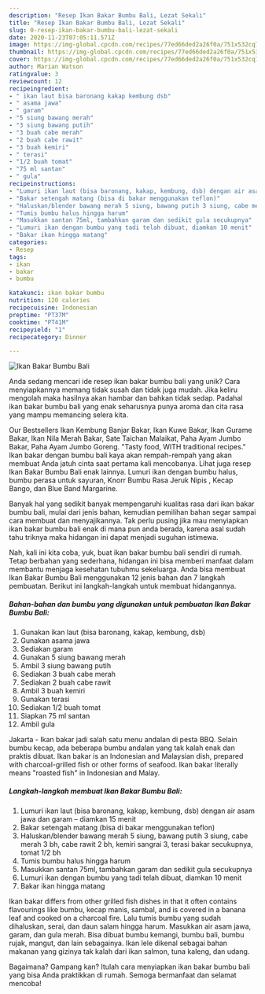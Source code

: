 ```yaml
---
description: "Resep Ikan Bakar Bumbu Bali, Lezat Sekali"
title: "Resep Ikan Bakar Bumbu Bali, Lezat Sekali"
slug: 0-resep-ikan-bakar-bumbu-bali-lezat-sekali
date: 2020-11-23T07:05:11.571Z
image: https://img-global.cpcdn.com/recipes/77ed66ded2a26f0a/751x532cq70/ikan-bakar-bumbu-bali-foto-resep-utama.jpg
thumbnail: https://img-global.cpcdn.com/recipes/77ed66ded2a26f0a/751x532cq70/ikan-bakar-bumbu-bali-foto-resep-utama.jpg
cover: https://img-global.cpcdn.com/recipes/77ed66ded2a26f0a/751x532cq70/ikan-bakar-bumbu-bali-foto-resep-utama.jpg
author: Marian Watson
ratingvalue: 3
reviewcount: 12
recipeingredient:
- " ikan laut bisa baronang kakap kembung dsb"
- " asama jawa"
- " garam"
- "5 siung bawang merah"
- "3 siung bawang putih"
- "3 buah cabe merah"
- "2 buah cabe rawit"
- "3 buah kemiri"
- " terasi"
- "1/2 buah tomat"
- "75 ml santan"
- " gula"
recipeinstructions:
- "Lumuri ikan laut (bisa baronang, kakap, kembung, dsb) dengan air asam jawa dan garam – diamkan 15 menit"
- "Bakar setengah matang (bisa di bakar menggunakan teflon)"
- "Haluskan/blender bawang merah 5 siung, bawang putih 3 siung, cabe merah 3 bh, cabe rawit 2 bh, kemiri sangrai 3, terasi bakar secukupnya, tomat 1/2 bh"
- "Tumis bumbu halus hingga harum"
- "Masukkan santan 75ml, tambahkan garam dan sedikit gula secukupnya"
- "Lumuri ikan dengan bumbu yang tadi telah dibuat, diamkan 10 menit"
- "Bakar ikan hingga matang"
categories:
- Resep
tags:
- ikan
- bakar
- bumbu

katakunci: ikan bakar bumbu 
nutrition: 120 calories
recipecuisine: Indonesian
preptime: "PT37M"
cooktime: "PT41M"
recipeyield: "1"
recipecategory: Dinner

---
```



![Ikan Bakar Bumbu Bali](https://img-global.cpcdn.com/recipes/77ed66ded2a26f0a/751x532cq70/ikan-bakar-bumbu-bali-foto-resep-utama.jpg)

Anda sedang mencari ide resep ikan bakar bumbu bali yang unik? Cara menyiapkannya memang tidak susah dan tidak juga mudah. Jika keliru mengolah maka hasilnya akan hambar dan bahkan tidak sedap. Padahal ikan bakar bumbu bali yang enak seharusnya punya aroma dan cita rasa yang mampu memancing selera kita.

Our Bestsellers Ikan Kembung Banjar Bakar, Ikan Kuwe Bakar, Ikan Gurame Bakar, Ikan Nila Merah Bakar, Sate Taichan Malaikat, Paha Ayam Jumbo Bakar, Paha Ayam Jumbo Goreng. &#34;Tasty food, WITH traditional recipes.&#34; Ikan bakar dengan bumbu bali kaya akan rempah-rempah yang akan membuat Anda jatuh cinta saat pertama kali mencobanya. Lihat juga resep Ikan Bakar Bumbu Bali enak lainnya. Lumuri ikan dengan bumbu halus, bumbu perasa untuk sayuran, Knorr Bumbu Rasa Jeruk Nipis , Kecap Bango, dan Blue Band Margarine.

Banyak hal yang sedikit banyak mempengaruhi kualitas rasa dari ikan bakar bumbu bali, mulai dari jenis bahan, kemudian pemilihan bahan segar sampai cara membuat dan menyajikannya. Tak perlu pusing jika mau menyiapkan ikan bakar bumbu bali enak di mana pun anda berada, karena asal sudah tahu triknya maka hidangan ini dapat menjadi suguhan istimewa.


Nah, kali ini kita coba, yuk, buat ikan bakar bumbu bali sendiri di rumah. Tetap berbahan yang sederhana, hidangan ini bisa memberi manfaat dalam membantu menjaga kesehatan tubuhmu sekeluarga. Anda bisa membuat Ikan Bakar Bumbu Bali menggunakan 12 jenis bahan dan 7 langkah pembuatan. Berikut ini langkah-langkah untuk membuat hidangannya.

<!--inarticleads1-->

##### Bahan-bahan dan bumbu yang digunakan untuk pembuatan Ikan Bakar Bumbu Bali:

1. Gunakan  ikan laut (bisa baronang, kakap, kembung, dsb)
1. Gunakan  asama jawa
1. Sediakan  garam
1. Gunakan 5 siung bawang merah
1. Ambil 3 siung bawang putih
1. Sediakan 3 buah cabe merah
1. Sediakan 2 buah cabe rawit
1. Ambil 3 buah kemiri
1. Gunakan  terasi
1. Sediakan 1/2 buah tomat
1. Siapkan 75 ml santan
1. Ambil  gula


Jakarta - Ikan bakar jadi salah satu menu andalan di pesta BBQ. Selain bumbu kecap, ada beberapa bumbu andalan yang tak kalah enak dan praktis dibuat. Ikan bakar is an Indonesian and Malaysian dish, prepared with charcoal-grilled fish or other forms of seafood. Ikan bakar literally means &#34;roasted fish&#34; in Indonesian and Malay. 

<!--inarticleads2-->

##### Langkah-langkah membuat Ikan Bakar Bumbu Bali:

1. Lumuri ikan laut (bisa baronang, kakap, kembung, dsb) dengan air asam jawa dan garam – diamkan 15 menit
1. Bakar setengah matang (bisa di bakar menggunakan teflon)
1. Haluskan/blender bawang merah 5 siung, bawang putih 3 siung, cabe merah 3 bh, cabe rawit 2 bh, kemiri sangrai 3, terasi bakar secukupnya, tomat 1/2 bh
1. Tumis bumbu halus hingga harum
1. Masukkan santan 75ml, tambahkan garam dan sedikit gula secukupnya
1. Lumuri ikan dengan bumbu yang tadi telah dibuat, diamkan 10 menit
1. Bakar ikan hingga matang


Ikan bakar differs from other grilled fish dishes in that it often contains flavourings like bumbu, kecap manis, sambal, and is covered in a banana leaf and cooked on a charcoal fire. Lalu tumis bumbu yang sudah dihaluskan, serai, dan daun salam hingga harum. Masukkan air asam jawa, garam, dan gula merah. Bisa dibuat bumbu kemangi, bumbu bali, bumbu rujak, mangut, dan lain sebagainya. Ikan lele dikenal sebagai bahan makanan yang gizinya tak kalah dari ikan salmon, tuna kaleng, dan udang. 

Bagaimana? Gampang kan? Itulah cara menyiapkan ikan bakar bumbu bali yang bisa Anda praktikkan di rumah. Semoga bermanfaat dan selamat mencoba!
